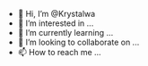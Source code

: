 - 👋 Hi, I’m @Krystalwa
- 👀 I’m interested in ...
- 🌱 I’m currently learning ...
- 💞️ I’m looking to collaborate on ...
- 📫 How to reach me ...

<!---
Krystalwa/Krystalwa is a ✨ special ✨ repository because its `README.md` (this file) appears on your GitHub profile.
You can click the Preview link to take a look at your changes.
--->
